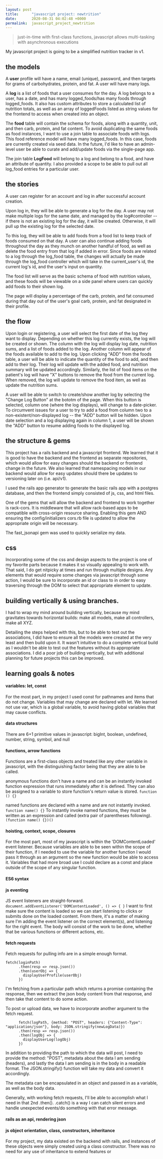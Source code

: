 ```yaml
---
layout: post
title:      "javascript project: newtrition"
date:       2020-08-31 04:02:48 +0000
permalink:  javascript_project_newtrition
---
```



>  just-in-time with first-class functions,
>  javascript allows multi-tasking with asynchronous executions

My javascript project is going to be a simplified nutrition tracker in v1.

## the models

A **user** profile will have a name, email (unique), password, and then targets for grams of carbohydrates, protein, and fat. A user will have many logs.

A **log** is a list of foods that a user consumes for the day. A log belongs to a user, has a date, and has many logged_foods/has many foods through logged_foods. It also has custom attributes to store a calculated list of nutrition totals, as well as an array of loggedFoods listed as string values for the frontend to access when created into an object.

The **food** table will contain the schema for foods, along with a quantity, unit, and then carb, protein, and fat content. To avoid duplicating the same foods as food instances, I want to use a join table to associate foods with logs. This food reference model will have many logged_foods. In this case, foods are currently created via seed data. In the future, I'd like to have an admin-level user be able to curate and add/update foods via the single-page app.

The join table **LogFood** will belong to a log and belong to a food, and have an attribute of quantity. I also provided a scope to be able to pull out all log_food entries for a particular user.

## the stories

A user can register for an account and log in after successful account creation. 

Upon log in, they will be able to generate a log for the day. A user may not make multiple logs for the same date, and managed by the log#controller -- if there is not an existing log for the day, it will be created. Otherwise, it will pull up the existing log for the selected date.

To this log, they will be able to add foods from a food list to keep track of foods consumed on that day. A user can also continue adding foods throughout the day as they munch on another handful of food, as well as delete the food entry from that log if added in error. Since foods are related to a log through the log_food table, the changes will actually be made through the log_food controller which will take in the current_user's id, the current log's id, and the user's input on quantity.

The food list will serve as the basic schema of food with nutrition values, and these foods will be viewable on a side panel where users can quickly add foods to their shown log.

The page will display a percentage of the carb, protein, and fat consumed during that day out of the user's goal carb, protein, and fat designated in their profile.

## the flow
Upon login or registering, a user will select the first date of the log they want to display. Depending on whether this log currently exists, the log will be created or shown. The column with the log will display log date, nutrition sums, and a list of foods added to the log. Another column will appear of the foods available to add to the log. Upon clicking "ADD" from the foods table, a user will be able to indicate the quantity of the food to add, and then add to their log. Their log will update with the added food, and nutrition summary will be updated accordingly. Similarly, the list of food items on the patient's log will have "X" buttons to remove the food from the current log. When removed, the log will update to remove the food item, as well as update the nutrition sums.

A user will be able to switch to create/show another log by selecting the "Change Log Button" at the bototm of the page. When this button is selected, column one (where the log displays), will change to a date-picker. To circumvent issues for a user to try to add a food from column two to a non-existent/non-displayed log -- the "ADD" button will be hidden. Upon date selection and a log displaying again in column 1, a user will be shown the "ADD" button to resume adding foods to the displayed log.

## the structure & gems
This project has a rails backend and a javascript frontend. We learned that it is good to have the backend and the frontend as separate repositories, which would allow for easy changes should the backend or frontend change in the future. We also learned that namespacing models in our backend would allow for easy updates should there be updates to versioning later on (i.e. api/v1).

I used the rails app generator to generate the basic rails app with a postgres database, and then the frontend simply consisted of js, css, and html files.

One of the gems that will allow the backend and frontend to work together is rack-cors. It is middleware that will allow rack-based apps to be compatible with cross-origin resource sharing. Enabling this gem AND ensuring the config/initializers cors.rb file is updated to allow the appropriate origin will be necessary.

The fast_jsonapi gem was used to quickly serialize my data.

## css
Incorporating some of the css and design aspects to the project is one of my favorite parts because it makes it so visually appealing to work with. That said, I do get nitpicky at times and run through multiple designs. Any elements that would require some changes via javascript through some action, I would be sure to incorporate an id or class to in order to easy traversing through the DOM to select that appropriate element to update.

## building vertically & using branches.
I had to wrap my mind around building vertically, because my mind gravitates towards horizontal builds: make all models, make all controllers, make all XYZ.

Detailing the steps helped with this, but to be able to test out the associations, I did have to ensure all the models were created at the very least and then build upon it. It wasn't intuitive to do a complete vertical build as I wouldn't be able to test out the features without its appropriate associations. I did a poor job of building vertically, but with additional planning for future projects this can be improved.

## learning goals & notes
#### variables: let, const
For the most part, in my project I used const for pathnames and items that do not change. 
Variables that may change are declared with let. 
We learned not use var, which is a global variable, to avoid having global variables that may cause conflicts.

#### data structures
There are 6+1 primitive values in javascript: bigInt, boolean, undefined, number, string, symbol, and null

#### functions, arrow functions
Functions are a first-class objects and treated like any other variable in javascript, with the distinguishing factor being that they are able to be called.

anonymous functions don't have a name and can be an instantly invoked function expression that runs immediately after it is defined. They can also be assigned to a variable to store function's return value is stored.
```function () {}```

named functions are declared with a name and are not instantly invoked. 
```function name() {}```
To instantly invoke named functions, they must be written as an expression and called (extra pair of parentheses following).
```(function name() {})()```


#### hoisting, context, scope, closures
For the most part, most of my javascript is within the 'DOMContentLoaded' event listener. Because variables are able to be seen within the scope of their function, if I needed to use the variable for another function I would pass it through as an argument so the new function would be able to access it. Variables that had more broad use I could declare as a const and place outside of the scope of any singular function. 

#### ES6 syntax

#### js eventing
JS event listeners are straight-forward.
```document.addEventListener('DOMContentLoaded', () => { }```
I want to first make sure the content is loaded so we can start listening to clicks or submits done on the loaded content.
From there, it's a matter of making sure I'm adding the event listener on the correct element(s), and listening for the right event. The body will consist of the work to be done, whether that be various functions or different actions, etc.

#### fetch requests
Fetch requests for pulling info are in a simple enough format.
``` 
fetch(loginPath)
      .then(resp => resp.json())
      .then(userObj => {
        displayUserProfile(userObj)
      })
```
I'm fetching  from a particular path which returns a promise containing the response, then we extract the json body content from that response, and then take that content to do some action.

To post or upload data, we have to incorporate another argument to the fetch request.
```
      fetch(logPath, {method: "POST", headers: {"Content-Type": "application/json"}, body: JSON.stringify(newLogData)})
      .then(resp => resp.json())
      .then(logObj => {
        displayUserLog(logObj)
      })
```
In addition to providing the path to which the data will post, I need to provide the method: "POST", metadata about the data I am sending (headers), and lastly the data I am sending is in the body in a readable format. The JSON.stringify() function will take my data and convert it accordingly.

The metadata can be encapsulated in an object and passed in as a variable, as well as the body data.

Generally, with working fetch requests, I'll be able to accomplish what I need in that 2nd .then(). 
.catch() is a way I can catch silent errors and handle unexpected events/do something with that error message.


#### rails as an api, rendering json

#### js object orientation, class, constructors, inheritance
For my project, my data existed on the backend with rails, and instances of these objects were simply created using a class constructor. There was no need for any use of inheritance to extend features or 

